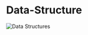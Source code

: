 # Data-Structure

![Data Structures](https://user-images.githubusercontent.com/119800014/212485207-22cccbd9-db71-4f9d-a6a0-f95f875fc2c3.png)
